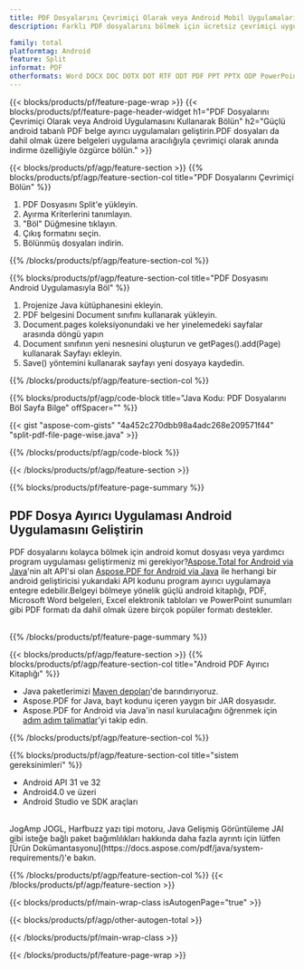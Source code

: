```yaml
---
title: PDF Dosyalarını Çevrimiçi Olarak veya Android Mobil Uygulamalarını Kullanarak Bölün
description: Farklı PDF dosyalarını bölmek için ücretsiz çevrimiçi uygulama.PDF belgeleri için Android ayırıcı kitaplığı Java kodu.

family: total
platformtag: Android
feature: Split
informat: PDF
otherformats: Word DOCX DOC DOTX DOT RTF ODT PDF PPT PPTX ODP PowerPoint Excel XLS XLSX ODS
---
```

{{< blocks/products/pf/feature-page-wrap >}}
{{< blocks/products/pf/feature-page-header-widget h1="PDF Dosyalarını Çevrimiçi Olarak veya Android Uygulamasını Kullanarak Bölün" h2="Güçlü android tabanlı PDF belge ayırıcı uygulamaları geliştirin.PDF dosyaları da dahil olmak üzere belgeleri uygulama aracılığıyla çevrimiçi olarak anında indirme özelliğiyle özgürce bölün." >}}

{{< blocks/products/pf/agp/feature-section >}}
{{% blocks/products/pf/agp/feature-section-col title="PDF Dosyalarını Çevrimiçi Bölün" %}}

1. PDF Dosyasını Split'e yükleyin.
1. Ayırma Kriterlerini tanımlayın.
1. "Böl" Düğmesine tıklayın.
1. Çıkış formatını seçin.
1. Bölünmüş dosyaları indirin.

{{% /blocks/products/pf/agp/feature-section-col %}}

{{% blocks/products/pf/agp/feature-section-col title="PDF Dosyasını Android Uygulamasıyla Böl" %}}

1. Projenize Java kütüphanesini ekleyin.
1. PDF belgesini Document sınıfını kullanarak yükleyin.
1. Document.pages koleksiyonundaki ve her yinelemedeki sayfalar arasında döngü yapın
1. Document sınıfının yeni nesnesini oluşturun ve getPages().add(Page) kullanarak Sayfayı ekleyin.
1. Save() yöntemini kullanarak sayfayı yeni dosyaya kaydedin.

{{% /blocks/products/pf/agp/feature-section-col %}}

{{% blocks/products/pf/agp/code-block title="Java Kodu: PDF Dosyalarını Böl Sayfa Bilge" offSpacer="" %}}

{{< gist "aspose-com-gists" "4a452c270dbb98a4adc268e209571f44" "split-pdf-file-page-wise.java" >}}

{{% /blocks/products/pf/agp/code-block %}}

{{< /blocks/products/pf/agp/feature-section >}}

{{% blocks/products/pf/feature-page-summary %}}


<h2>PDF Dosya Ayırıcı Uygulaması Android Uygulamasını Geliştirin</h2>

PDF dosyalarını kolayca bölmek için android komut dosyası veya yardımcı program uygulaması geliştirmeniz mi gerekiyor?[Aspose.Total for Android via Java](https://products.aspose.com/total/tr/android-java/)'nin alt API'si olan [Aspose.PDF for Android via Java](https://products.aspose.com/pdf/tr/android-java/) ile herhangi bir android geliştiricisi yukarıdaki API kodunu program ayırıcı uygulamaya entegre edebilir.Belgeyi bölmeye yönelik güçlü android kitaplığı, PDF, Microsoft Word belgeleri, Excel elektronik tabloları ve PowerPoint sunumları gibi PDF formatı da dahil olmak üzere birçok popüler formatı destekler.<br /><br />

{{% /blocks/products/pf/feature-page-summary %}}

{{< blocks/products/pf/agp/feature-section >}}
{{% blocks/products/pf/agp/feature-section-col title="Android PDF Ayırıcı Kitaplığı" %}}

- Java paketlerimizi [Maven depoları](https://releases.aspose.com/java/repo/com/aspose/aspose-pdf/)'de barındırıyoruz. 
- Aspose.PDF for Java, bayt kodunu içeren yaygın bir JAR dosyasıdır.
- Aspose.PDF for Android via Java'in nasıl kurulacağını öğrenmek için [adım adım talimatlar](https://docs.aspose.com/pdf/java/installation/#install-aspose-pdf-for-java-from-maven-repository)'yi takip edin.

{{% /blocks/products/pf/agp/feature-section-col %}}

{{% blocks/products/pf/agp/feature-section-col title="sistem gereksinimleri" %}}

- Android API 31 ve 32
- Android4.0 ve üzeri
- Android Studio ve SDK araçları

<br />
JogAmp JOGL, Harfbuzz yazı tipi motoru, Java Gelişmiş Görüntüleme JAI gibi isteğe bağlı paket bağımlılıkları hakkında daha fazla ayrıntı için lütfen [Ürün Dokümantasyonu](https://docs.aspose.com/pdf/java/system-requirements/)'e bakın.

{{% /blocks/products/pf/agp/feature-section-col %}}
{{< /blocks/products/pf/agp/feature-section >}}

{{< blocks/products/pf/main-wrap-class isAutogenPage="true" >}}

{{< blocks/products/pf/agp/other-autogen-total >}}

{{< /blocks/products/pf/main-wrap-class >}}

{{< /blocks/products/pf/feature-page-wrap >}}